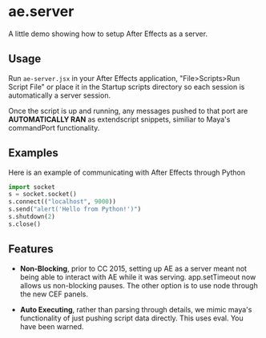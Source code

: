 # ae.server
A little demo showing how to setup After Effects as a server.

## Usage
Run `ae-server.jsx` in your After Effects application, "File>Scripts>Run Script File" or place it in the Startup scripts directory so each session is automatically a server session.

Once the script is up and running, any messages pushed to that port are **AUTOMATICALLY RAN** as extendscript snippets, similiar to Maya's commandPort functionality.

## Examples
Here is an example of communicating with After Effects through Python
```python
import socket 
s = socket.socket() 
s.connect(("localhost", 9000)) 
s.send("alert('Hello from Python!')") 
s.shutdown(2) 
s.close()
```

## Features
* **Non-Blocking**, prior to CC 2015, setting up AE as a server meant not being able to interact with AE while it was serving. app.setTimeout now allows us non-blocking pauses. The other option is to use node through the new CEF panels.

* **Auto Executing**, rather than parsing through details, we mimic maya's functionality of just pushing script data directly. This uses eval. You have been warned.
